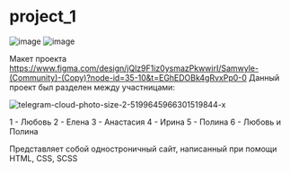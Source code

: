 # project_1
![image](https://github.com/user-attachments/assets/6abec24d-6446-467a-bb21-e37c7d9365ac)
![image](https://github.com/user-attachments/assets/e2d184dd-e33f-4d25-8675-e2dc3816af4e)

Макет проекта https://www.figma.com/design/jQlz9F1iz0ysmazPkwwirI/Samwyle-(Community)-(Copy)?node-id=35-10&t=EGhEDOBk4gRvxPp0-0
Данный проект был разделен между участницами:

![telegram-cloud-photo-size-2-5199645966301519844-x](https://github.com/user-attachments/assets/08fc9217-08c6-49ca-b6f1-d60aa60d27de)


1 - Любовь
2 - Елена
3 - Анастасия
4 - Ирина
5 - Полина
6 - Любовь и Полина


Представляет собой одностроничный сайт, написанный при помощи HTML, CSS, SCSS
